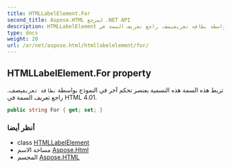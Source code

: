 ```yaml
---
title: HTMLLabelElement.For
second_title: Aspose.HTML لمرجع .NET API
description: HTMLLabelElement ملكية. تربط هذه السمة هذه التسمية بعنصر تحكم آخر في النموذج بواسطة بطاقة تعريفيصف. راجع تعريف السمة في HTML 4.01.
type: docs
weight: 20
url: /ar/net/aspose.html/htmllabelelement/for/
---
```

## HTMLLabelElement.For property

تربط هذه السمة هذه التسمية بعنصر تحكم آخر في النموذج بواسطة `بطاقة تعريف`يصف. راجع تعريف السمة في HTML 4.01.

```csharp
public string For { get; set; }
```

### أنظر أيضا

* class [HTMLLabelElement](../)
* مساحة الاسم [Aspose.Html](../../htmllabelelement/)
* المجسم [Aspose.HTML](../../../)


